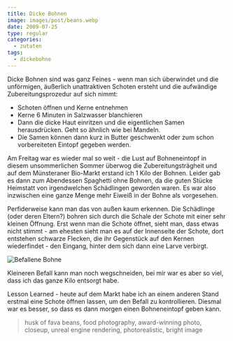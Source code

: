 ```yaml
---
title: Dicke Bohnen
image: images/post/beans.webp
date: 2009-07-25
type: regular
categories: 
  - zutaten
tags:
  - dickebohne
---
```


Dicke Bohnen sind was ganz Feines - wenn man sich überwindet und die unförmigen, äußerlich unattraktiven Schoten ersteht und die aufwändige Zubereitungsprozedur auf sich nimmt:

- Schoten öffnen und Kerne entnehmen
- Kerne 6 Minuten in Salzwasser blanchieren
- Dann die dicke Haut einritzen und die eigentlichen Samen herausdrücken. Geht so ähnlich wie bei Mandeln.
- Die Samen können dann kurz in Butter geschwenkt oder zum schon vorbereiteten Eintopf gegeben werden.

Am Freitag war es wieder mal so weit - die Lust auf Bohneneintopf in diesem unsommerlichen Sommer überwog die Zubereitungsträgheit und auf dem Münsteraner Bio-Markt erstand ich 1 Kilo der Bohnen. Leider gab es dann zum Abendessen Spaghetti ohne Bohnen, da die guten Stücke Heimstatt von irgendwelchen Schädlingen geworden waren. Es war also inzwischen eine ganze Menge mehr Eiweiß in der Bohne als vorgesehen.

Perfiderweise kann man das von außen kaum erkennen. Die Schädlinge (oder deren Eltern?) bohren sich durch die Schale der Schote mit einer sehr kleinen Öffnung. Erst wenn man die Schote öffnet, sieht man, dass etwas nicht stimmt - am ehesten sieht man es auf der Innenseite der Schote, dort entstehen schwarze Flecken, die ihr Gegenstück auf den Kernen wiederfindet - den Eingang, hinter dem sich dann eine Larve verbirgt.

![Befallene Bohne](images/post/beans-photo.webp)

Kleineren Befall kann man noch wegschneiden, bei mir war es aber so viel, dass ich das ganze Kilo entsorgt habe.

Lesson Learned - heute auf dem Markt habe ich an einem anderen Stand erstmal eine Schote öffnen lassen, um den Befall zu kontrollieren. Diesmal war es besser, so dass es dann morgen einen Bohneneintopf geben kann.

> husk of fava beans, food photography, award-winning photo, closeup, unreal engine rendering, photorealistic, bright image 